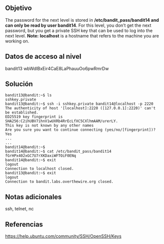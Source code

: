 ## Objetivo
The password for the next level is stored in **/etc/bandit_pass/bandit14 and can only be read by user bandit14**. For this level, you don’t get the next password, but you get a private SSH key that can be used to log into the next level. **Note:** **localhost** is a hostname that refers to the machine you are working on.

## Datos de acceso al nivel
bandit13
wbWdlBxEir4CaE8LaPhauuOo6pwRmrDw

## Solución

```
bandit13@bandit:~$ ls  
sshkey.private  
bandit13@bandit:~$ ssh -i sshkey.private bandit14@localhost -p 2220  
The authenticity of host '[localhost]:2220 ([127.0.0.1]:2220)' can't be established.  
ED25519 key fingerprint is SHA256:C2ihUBV7ihnV1wUXRb4RrEcLfXC5CXlhmAAM/urerLY.  
This key is not known by any other names  
Are you sure you want to continue connecting (yes/no/[fingerprint])? Yes  
...  
...  
bandit14@bandit:~$  
bandit14@bandit:~$ cat /etc/bandit_pass/bandit14  
fGrHPx402xGC7U7rXKDaxiWFTOiF0ENq  
bandit14@bandit:~$ exit  
logout  
Connection to localhost closed.  
bandit13@bandit:~$ exit  
logout  
Connection to bandit.labs.overthewire.org closed.
```

## Notas adicionales
ssh, telnet, nc

## Referencias
https://help.ubuntu.com/community/SSH/OpenSSH/Keys

